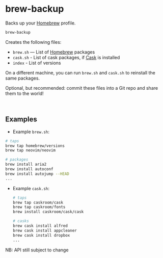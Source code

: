 # brew-backup
Backs up your [Homebrew] profile.

```sh
brew-backup
```

Creates the following files:

- `brew.sh` — List of [Homebrew] packages
- `cask.sh` - List of cask packages, if [Cask] is installed
- `index` - List of versions

On a different machine, you can run `brew.sh` and `cask.sh` to reinstall the same packages.

Optional, but recommended: commit these files into a Git repo and share them to the world!

[Homebrew]: http://brew.sh/
[Cask]: http://caskroom.io/


<br>

## Examples

 - Example `brew.sh`:

  ```sh
  # taps
  brew tap homebrew/versions
  brew tap neovim/neovim
  
  # packages
  brew install aria2
  brew install autoconf
  brew install autojump --HEAD
  ...
  ```
  
- Example `cask.sh`:

  ```sh
  # taps
  brew tap caskroom/cask
  brew tap caskroom/fonts
  brew install caskroom/cask/cask

  # casks
  brew cask install alfred
  brew cask install appcleaner
  brew cask install dropbox
  ...
  ```

NB: API still subject to change
